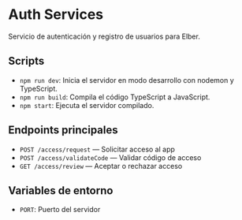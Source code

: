 # Auth Services

Servicio de autenticación y registro de usuarios para Elber.

## Scripts
- `npm run dev`: Inicia el servidor en modo desarrollo con nodemon y TypeScript.
- `npm run build`: Compila el código TypeScript a JavaScript.
- `npm start`: Ejecuta el servidor compilado.

## Endpoints principales
- `POST /access/request` — Solicitar acceso al app
- `POST /access/validateCode` — Validar código de acceso
- `GET /access/review` — Aceptar o rechazar acceso


## Variables de entorno
- `PORT`: Puerto del servidor
